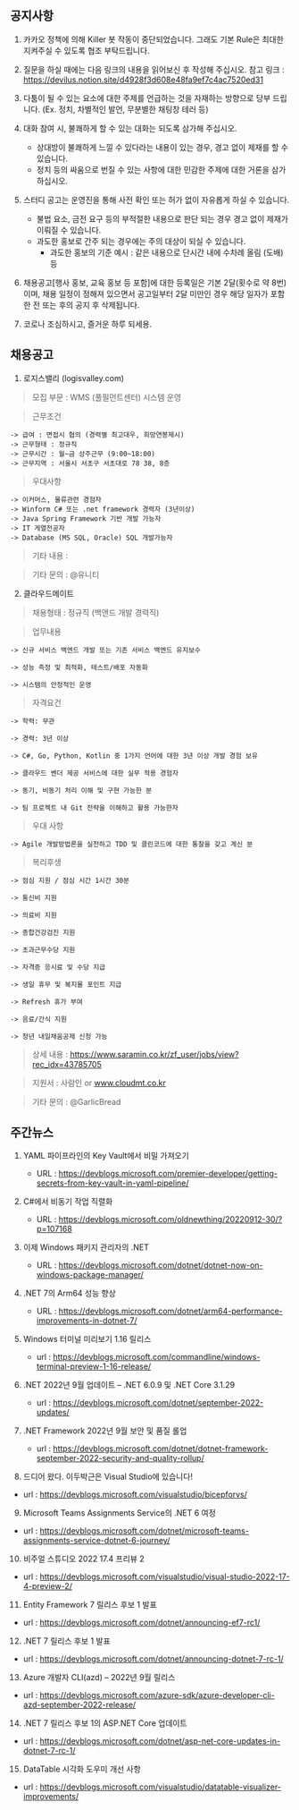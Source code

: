 ## 공지사항
1)  카카오 정책에 의해 Killer 봇 작동이 중단되었습니다. 그래도 기본 Rule은 최대한 지켜주실 수 있도록 협조 부탁드립니다.

2) 질문을 하실 때에는 다음 링크의 내용을 읽어보신 후 작성해 주십시오.
   참고 링크 : https://devilus.notion.site/d4928f3d608e48fa9ef7c4ac7520ed31

3) 다툼이 될 수 있는 요소에 대한 주제를 언급하는 것을 자재하는 방향으로 당부 드립니다.
   (Ex. 정치, 차별적인 발언, 무분별한 채팅창 테러 등)

4) 대화 참여 시, 불쾌하게 할 수 있는 대화는 되도록 삼가해 주십시오.
    - 상대방이 불쾌하게 느낄 수 있다라는 내용이 있는 경우, 경고 없이 제재를 할 수 있습니다.
    - 정치 등의 싸움으로 번질 수 있는 사항에 대한 민감한 주제에 대한 거론을 삼가하십시오.

5) 스터디 공고는 운영진을 통해 사전 확인 또는 허가 없이 자유롭게 하실 수 있습니다.
    - 불법 요소, 금전 요구 등의 부적절한 내용으로 판단 되는 경우 경고 없이 제재가 이뤄질 수 있습니다.
    - 과도한 홍보로 간주 되는 경우에는 주의 대상이 되실 수 있습니다.
        * 과도한 홍보의 기준 예시 : 같은 내용으로 단시간 내에 수차례 올림 (도배) 등

6) 채용공고[행사 홍보, 교육 홍보 등 포함]에 대한 등록일은 기본 2달(횟수로 약 8번)이며,
   채용 일정이 정해져 있으면서 공고일부터 2달 미만인 경우 해당 일자가 포함한 전 또는 후의 공지 후 삭제됩니다.

7) 코로나 조심하시고, 즐거운 하루 되세용.

## 채용공고
1) 로지스밸리 (logisvalley.com)
  > 모집 부문 : WMS (풀필먼트센터) 시스템 운영

  > 근무조건

    -> 급여 : 면접시 협의 (경력별 최고대우, 희망연봉제시)
    -> 근무형태 : 정규직
    -> 근무시간 : 월~금 상주근무 (9:00~18:00)
    -> 근무지역 : 서울시 서초구 서초대로 78 38, 8층

  > 우대사항

    -> 이커머스, 물류관련 경험자
    -> Winform C# 또는 .net framework 경력자 (3년이상)
    -> Java Spring Framework 기반 개발 가능자
    -> IT 게열전공자
    -> Database (MS SQL, Oracle) SQL 개발가능자

  > 기타 내용 : 

  > 기타 문의 : @유니티

2) 클라우드메이트
  > 채용형태 : 정규직 (백앤드 개발 경력직)

  > 업무내용
    
    -> 신규 서비스 백엔드 개발 또는 기존 서비스 백엔드 유지보수
    
    -> 성능 측정 및 최적화, 테스트/배포 자동화
    
    -> 시스템의 안정적인 운영
  
  > 자격요건

    -> 학력: 무관
    
    -> 경력: 3년 이상
    
    -> C#, Go, Python, Kotlin 중 1가지 언어에 대한 3년 이상 개발 경험 보유
    
    -> 클라우드 벤더 제공 서비스에 대한 실무 적용 경험자
    
    -> 동기, 비동기 처리 이해 및 구현 가능한 분
    
    -> 팀 프로젝트 내 Git 전략을 이해하고 활용 가능한자
    
  > 우대 사항

    -> Agile 개발방법론을 실천하고 TDD 및 클린코드에 대한 통찰을 갖고 계신 분
    
  > 복리후생

    -> 점심 지원 / 점심 시간 1시간 30분
    
    -> 통신비 지원
    
    -> 의료비 지원
    
    -> 종합건강검진 지원
    
    -> 초과근무수당 지원
    
    -> 자격증 응시료 및 수당 지급
    
    -> 생일 휴무 및 복지몰 포인트 지급
    
    -> Refresh 휴가 부여
    
    -> 음료/간식 지원
    
    -> 청년 내일채움공제 신청 가능
    
  > 상세 내용 : https://www.saramin.co.kr/zf_user/jobs/view?rec_idx=43785705

  > 지원서 : 사람인 or www.cloudmt.co.kr

  > 기타 문의 : @GarlicBread


## 주간뉴스
1) YAML 파이프라인의 Key Vault에서 비밀 가져오기
    - URL : https://devblogs.microsoft.com/premier-developer/getting-secrets-from-key-vault-in-yaml-pipeline/

2) C#에서 비동기 작업 직렬화
    - URL : https://devblogs.microsoft.com/oldnewthing/20220912-30/?p=107168

3) 이제 Windows 패키지 관리자의 .NET
    - URL : https://devblogs.microsoft.com/dotnet/dotnet-now-on-windows-package-manager/

4) .NET 7의 Arm64 성능 향상
    - URL : https://devblogs.microsoft.com/dotnet/arm64-performance-improvements-in-dotnet-7/

5) Windows 터미널 미리보기 1.16 릴리스
    - url : https://devblogs.microsoft.com/commandline/windows-terminal-preview-1-16-release/

6) .NET 2022년 9월 업데이트 – .NET 6.0.9 및 .NET Core 3.1.29
    - url : https://devblogs.microsoft.com/dotnet/september-2022-updates/

7) .NET Framework 2022년 9월 보안 및 품질 롤업
    - url : https://devblogs.microsoft.com/dotnet/dotnet-framework-september-2022-security-and-quality-rollup/

8) 드디어 왔다. 이두박근은 Visual Studio에 있습니다!
  - url : https://devblogs.microsoft.com/visualstudio/bicepforvs/

9) Microsoft Teams Assignments Service의 .NET 6 여정
  - url : https://devblogs.microsoft.com/dotnet/microsoft-teams-assignments-service-dotnet-6-journey/

10) 비주얼 스튜디오 2022 17.4 프리뷰 2
  - url : https://devblogs.microsoft.com/visualstudio/visual-studio-2022-17-4-preview-2/

11) Entity Framework 7 릴리스 후보 1 발표
  - url : https://devblogs.microsoft.com/dotnet/announcing-ef7-rc1/

12) .NET 7 릴리스 후보 1 발표
  - url : https://devblogs.microsoft.com/dotnet/announcing-dotnet-7-rc-1/

13) Azure 개발자 CLI(azd) – 2022년 9월 릴리스
  - url : https://devblogs.microsoft.com/azure-sdk/azure-developer-cli-azd-september-2022-release/

14) .NET 7 릴리스 후보 1의 ASP.NET Core 업데이트
  - url : https://devblogs.microsoft.com/dotnet/asp-net-core-updates-in-dotnet-7-rc-1/

15) DataTable 시각화 도우미 개선 사항
  - url : https://devblogs.microsoft.com/visualstudio/datatable-visualizer-improvements/
